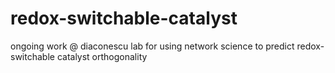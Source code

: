# redox-switchable-catalyst
ongoing work @ diaconescu lab for using network science to predict redox-switchable catalyst orthogonality
